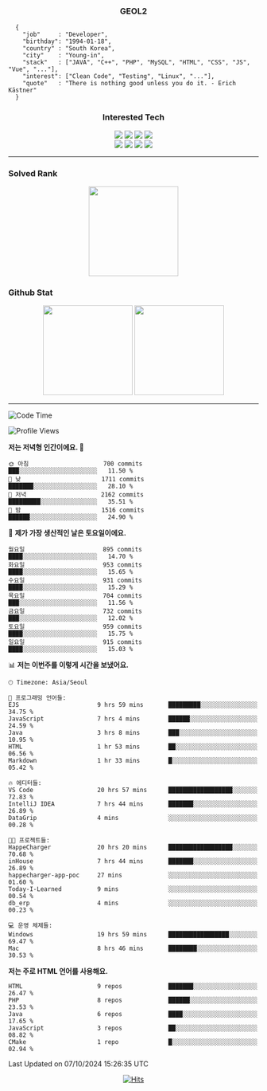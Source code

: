 <div align="center">

  ### GEOL2
</div>

```
  {
    "job"     : "Developer",
    "birthday": "1994-01-18",
    "country" : "South Korea",
    "city"    : "Young-in",
    "stack"   : ["JAVA", "C++", "PHP", "MySQL", "HTML", "CSS", "JS", "Vue", "..."],
    "interest": ["Clean Code", "Testing", "Linux", "..."], 
    "quote"   : "There is nothing good unless you do it. - Erich Kästner"
  }
  ```
  
<div align="center">
  
  ### Interested Tech
  
  <img src="https://img.shields.io/badge/CodeIgniter4-E34F26?style=flat-square&logo=codeigniter&logoColor=white">
    <img src="https://img.shields.io/badge/Laravel-F05340?style=flat-square&logo=Laravel&logoColor=white">
  <img src="https://img.shields.io/badge/SpringBoot-6DB33F?style=flat-square&logo=SpringBoot&logoColor=white">
  <img src="https://img.shields.io/badge/Express-000000?style=flat-square&logo=Express&logoColor=white">
  <br>
  <img src="https://img.shields.io/badge/Three.js-000000?style=flat-square&logo=Three.js&logoColor=white">
  <img src="https://img.shields.io/badge/JavaScript-F7DF1E?style=flat-square&logo=JavaScript&logoColor=black">
  <img src="https://img.shields.io/badge/TypeScript-007acc?style=flat-square&logo=TypeScript&logoColor=black">
  <img src="https://img.shields.io/badge/MySQL-4479A1?style=flat-square&logo=mysql&logoColor=white"><br>

</div>

------------

  ### Solved Rank
  
  <div align="center">
    <img height="180em" src="https://mazassumnida.wtf/api/v2/generate_badge?boj=geol2">
  </div>
  
  ### Github Stat 
  <div align="center">
    <img height="180em" src="https://github-readme-stats-git-masterrstaa-rickstaa.vercel.app/api?username=geol2&show_icons=true&theme=dark">
    <img height="180em" src="https://github-readme-stats-git-masterrstaa-rickstaa.vercel.app/api/top-langs/?username=geol2&show_icons=true&hide=css,scss,html&layout=compact&theme=dark&count_private=true&langs_count=8">
  </div>
  
------------

<!--START_SECTION:waka-->
![Code Time](http://img.shields.io/badge/Code%20Time-3%2C252%20hrs%2053%20mins-blue)

![Profile Views](http://img.shields.io/badge/Profile%20Views-1-blue)

**저는 저녁형 인간이에요. 🦉** 

```text
🌞 아침                     700 commits         ███░░░░░░░░░░░░░░░░░░░░░░   11.50 % 
🌆 낮　                     1711 commits        ███████░░░░░░░░░░░░░░░░░░   28.10 % 
🌃 저녁                     2162 commits        █████████░░░░░░░░░░░░░░░░   35.51 % 
🌙 밤　                     1516 commits        ██████░░░░░░░░░░░░░░░░░░░   24.90 % 
```
📅 **제가 가장 생산적인 날은 토요일이에요.** 

```text
월요일                      895 commits         ████░░░░░░░░░░░░░░░░░░░░░   14.70 % 
화요일                      953 commits         ████░░░░░░░░░░░░░░░░░░░░░   15.65 % 
수요일                      931 commits         ████░░░░░░░░░░░░░░░░░░░░░   15.29 % 
목요일                      704 commits         ███░░░░░░░░░░░░░░░░░░░░░░   11.56 % 
금요일                      732 commits         ███░░░░░░░░░░░░░░░░░░░░░░   12.02 % 
토요일                      959 commits         ████░░░░░░░░░░░░░░░░░░░░░   15.75 % 
일요일                      915 commits         ████░░░░░░░░░░░░░░░░░░░░░   15.03 % 
```


📊 **저는 이번주를 이렇게 시간을 보냈어요.** 

```text
🕑︎ Timezone: Asia/Seoul

💬 프로그래밍 언어들: 
EJS                      9 hrs 59 mins       █████████░░░░░░░░░░░░░░░░   34.75 % 
JavaScript               7 hrs 4 mins        ██████░░░░░░░░░░░░░░░░░░░   24.59 % 
Java                     3 hrs 8 mins        ███░░░░░░░░░░░░░░░░░░░░░░   10.95 % 
HTML                     1 hr 53 mins        ██░░░░░░░░░░░░░░░░░░░░░░░   06.56 % 
Markdown                 1 hr 33 mins        █░░░░░░░░░░░░░░░░░░░░░░░░   05.42 % 

🔥 에디터들: 
VS Code                  20 hrs 57 mins      ██████████████████░░░░░░░   72.83 % 
IntelliJ IDEA            7 hrs 44 mins       ███████░░░░░░░░░░░░░░░░░░   26.89 % 
DataGrip                 4 mins              ░░░░░░░░░░░░░░░░░░░░░░░░░   00.28 % 

🐱‍💻 프로젝트들: 
HappeCharger             20 hrs 20 mins      ██████████████████░░░░░░░   70.68 % 
inHouse                  7 hrs 44 mins       ███████░░░░░░░░░░░░░░░░░░   26.89 % 
happecharger-app-poc     27 mins             ░░░░░░░░░░░░░░░░░░░░░░░░░   01.60 % 
Today-I-Learned          9 mins              ░░░░░░░░░░░░░░░░░░░░░░░░░   00.54 % 
db_erp                   4 mins              ░░░░░░░░░░░░░░░░░░░░░░░░░   00.23 % 

💻 운영 체제들: 
Windows                  19 hrs 59 mins      █████████████████░░░░░░░░   69.47 % 
Mac                      8 hrs 46 mins       ████████░░░░░░░░░░░░░░░░░   30.53 % 
```

**저는 주로 HTML 언어를 사용해요.** 

```text
HTML                     9 repos             ███████░░░░░░░░░░░░░░░░░░   26.47 % 
PHP                      8 repos             ██████░░░░░░░░░░░░░░░░░░░   23.53 % 
Java                     6 repos             ████░░░░░░░░░░░░░░░░░░░░░   17.65 % 
JavaScript               3 repos             ██░░░░░░░░░░░░░░░░░░░░░░░   08.82 % 
CMake                    1 repo              █░░░░░░░░░░░░░░░░░░░░░░░░   02.94 % 
```




 Last Updated on 07/10/2024 15:26:35 UTC
<!--END_SECTION:waka-->

<div align="center">
  
  [![Hits](https://hits.seeyoufarm.com/api/count/incr/badge.svg?url=https%3A%2F%2Fgithub.com%2Fgeol2&count_bg=%2379C83D&title_bg=%23555555&icon=myspace.svg&icon_color=%23E7E7E7&title=hits&edge_flat=false)](https://hits.seeyoufarm.com)
  
</div>

<!--
**Geol2/Geol2** is a ✨ _special_ ✨ repository because its `README.md` (this file) appears on your GitHub profile.

Here are some ideas to get you started:
- 🔭 I’m currently working on ...
- 🌱 I’m currently learning ...
- 👯 I’m looking to collaborate on ...
- 🤔 I’m looking for help with ...
- 💬 Ask me about ...
- 📫 How to reach me: ...
- 😄 Pronouns: ...
- ⚡ Fun fact: ...
-->
